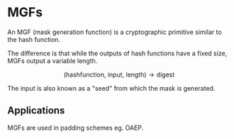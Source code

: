 # MGFs

An MGF (mask generation function) is a cryptographic primitive similar to the hash function.

The difference is that while the outputs of hash functions have a fixed size, MGFs output a variable length.

$$
\text{(hashfunction, input, length)} \rightarrow \text{digest}
$$

The input is also known as a "seed" from which the mask is generated.

## Applications

MGFs are used in padding schemes eg. OAEP.
